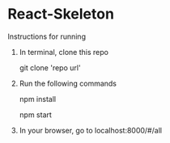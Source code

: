 # React-Skeleton

Instructions for running

1. In terminal, clone this repo 

    git clone 'repo url'
    
2. Run the following commands

    npm install

    npm start

3. In your browser, go to localhost:8000/#/all
